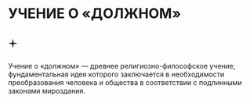 # УЧЕНИЕ О «ДОЛЖНОМ»

## 🟄

Учение о «должном» — древнее религиозно-философское учение, фундаментальная идея которого заключается в необходимости преобразования человека и общества в соответствии с подлинными законами мироздания.